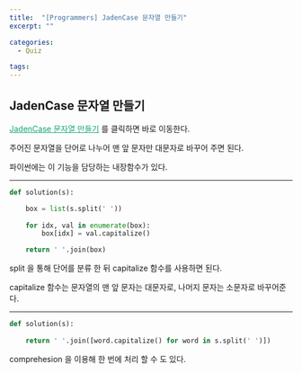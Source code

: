 ```yaml
---
title:  "[Programmers] JadenCase 문자열 만들기"
excerpt: ""

categories:
  - Quiz

tags:
---
```


## JadenCase 문자열 만들기

<a href="https://programmers.co.kr/learn/courses/30/lessons/12951" style="color:#0FA678" target="_blank">JadenCase 문자열 만들기</a> 를 클릭하면 바로 이동한다.

주어진 문자열을 단어로 나누어 맨 앞 문자만 대문자로 바꾸어 주면 된다.

파이썬에는 이 기능을 담당하는 내장함수가 있다.

---

```python
def solution(s):

	box = list(s.split(' '))
	
	for idx, val in enumerate(box):
		box[idx] = val.capitalize()

	return ' '.join(box)
```

split 을 통해 단어를 분류 한 뒤 capitalize 함수를 사용하면 된다.

capitalize 함수는 문자열의 맨 앞 문자는 대문자로, 나머지 문자는 소문자로 바꾸어준다.

---

```python
def solution(s):
  
	return ' '.join([word.capitalize() for word in s.split(' ')])
```

comprehesion 을 이용해 한 번에 처리 할 수 도 있다.